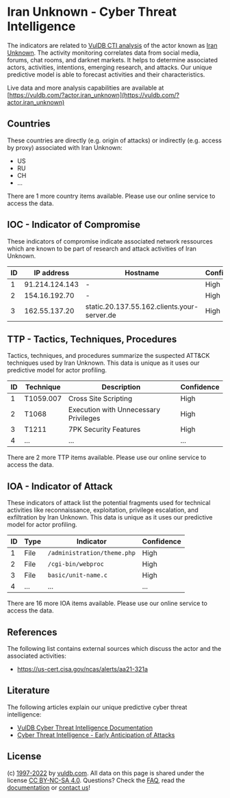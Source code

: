 # Iran Unknown - Cyber Threat Intelligence

The indicators are related to [VulDB CTI analysis](https://vuldb.com/?kb.cti) of the actor known as [Iran Unknown](https://vuldb.com/?actor.iran_unknown). The activity monitoring correlates data from social media, forums, chat rooms, and darknet markets. It helps to determine associated actors, activities, intentions, emerging research, and attacks. Our unique predictive model is able to forecast activities and their characteristics.

Live data and more analysis capabilities are available at [https://vuldb.com/?actor.iran_unknown](https://vuldb.com/?actor.iran_unknown)

## Countries

These countries are directly (e.g. origin of attacks) or indirectly (e.g. access by proxy) associated with Iran Unknown:

* US
* RU
* CH
* ...

There are 1 more country items available. Please use our online service to access the data.

## IOC - Indicator of Compromise

These indicators of compromise indicate associated network ressources which are known to be part of research and attack activities of Iran Unknown.

ID | IP address | Hostname | Confidence
-- | ---------- | -------- | ----------
1 | 91.214.124.143 | - | High
2 | 154.16.192.70 | - | High
3 | 162.55.137.20 | static.20.137.55.162.clients.your-server.de | High

## TTP - Tactics, Techniques, Procedures

Tactics, techniques, and procedures summarize the suspected ATT&CK techniques used by Iran Unknown. This data is unique as it uses our predictive model for actor profiling.

ID | Technique | Description | Confidence
-- | --------- | ----------- | ----------
1 | T1059.007 | Cross Site Scripting | High
2 | T1068 | Execution with Unnecessary Privileges | High
3 | T1211 | 7PK Security Features | High
4 | ... | ... | ...

There are 2 more TTP items available. Please use our online service to access the data.

## IOA - Indicator of Attack

These indicators of attack list the potential fragments used for technical activities like reconnaissance, exploitation, privilege escalation, and exfiltration by Iran Unknown. This data is unique as it uses our predictive model for actor profiling.

ID | Type | Indicator | Confidence
-- | ---- | --------- | ----------
1 | File | `/administration/theme.php` | High
2 | File | `/cgi-bin/webproc` | High
3 | File | `basic/unit-name.c` | High
4 | ... | ... | ...

There are 16 more IOA items available. Please use our online service to access the data.

## References

The following list contains external sources which discuss the actor and the associated activities:

* https://us-cert.cisa.gov/ncas/alerts/aa21-321a

## Literature

The following articles explain our unique predictive cyber threat intelligence:

* [VulDB Cyber Threat Intelligence Documentation](https://vuldb.com/?kb.cti)
* [Cyber Threat Intelligence - Early Anticipation of Attacks](https://www.scip.ch/en/?labs.20201022)

## License

(c) [1997-2022](https://vuldb.com/?kb.changelog) by [vuldb.com](https://vuldb.com/?kb.about). All data on this page is shared under the license [CC BY-NC-SA 4.0](https://creativecommons.org/licenses/by-nc-sa/4.0/). Questions? Check the [FAQ](https://vuldb.com/?kb.faq), read the [documentation](https://vuldb.com/?kb) or [contact us](https://vuldb.com/?contact)!
